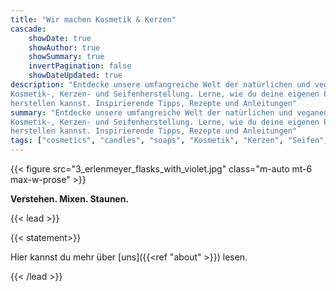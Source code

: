 ```yaml
---
title: "Wir machen Kosmetik & Kerzen"
cascade:
    showDate: true
    showAuthor: true
    showSummary: true
    invertPagination: false
    showDateUpdated: true
description: "Entdecke unsere umfangreiche Welt der natürlichen und veganen
Kosmetik-, Kerzen- und Seifenherstellung. Lerne, wie du deine eigenen Produkte
herstellen kannst. Inspirierende Tipps, Rezepte und Anleitungen"
summary: "Entdecke unsere umfangreiche Welt der natürlichen und veganen
Kosmetik-, Kerzen- und Seifenherstellung. Lerne, wie du deine eigenen Produkte
herstellen kannst. Inspirierende Tipps, Rezepte und Anleitungen"
tags: ["cosmetics", "candles", "soaps", "Kosmetik", "Kerzen", "Seifen", "vegan", "kreativ", "Selbstrührer", "mixing", "Rezept"]
---
```


{{< figure src="3_erlenmeyer_flasks_with_violet.jpg" class="m-auto mt-6 max-w-prose" >}}

**Verstehen. Mixen. Staunen.**


{{< lead >}}

 {{< statement>}}

 Hier kannst du mehr über [uns]({{<ref "about" >}}) lesen.

{{< /lead >}}



